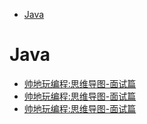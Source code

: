 <!-- TOC -->

- [Java](#java)

<!-- /TOC -->
# Java
- [帅地玩编程:思维导图-面试篇](docs/思维导图-面试篇/java基础.pdf)
- [帅地玩编程:思维导图-面试篇](docs/思维导图-面试篇/java基础--未修改版.pdf)
- [帅地玩编程:思维导图-面试篇](docs/思维导图-面试篇/java基础--未修改版2.pdf)